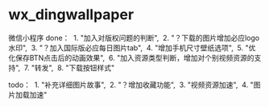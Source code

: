 # wx_dingwallpaper
微信小程序
done：
  1.  "加入对版权问题的判断",
  2.  "？下载的图片增加必应logo水印",
  3.  "？加入国际版必应每日图片tab",
  4.  "增加手机尺寸壁纸选项",
  5.  "优化保存BTN点击后的动画效果",
  6.  "加入资源类型判断，增加对个别视频资源的支持",
  7.  "转发",
  8.  "下载按钮样式"
  
 todo：
  1.  "补充详细图片故事",
  2.  "？增加收藏功能",
  3.  "视频资源加速",
  4.  "图片加载加速"
